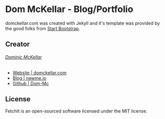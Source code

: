 # Dom McKellar - Blog/Portfolio

domckellar.com was created with Jekyll and it's template was provided by the good folks from [Start Bootstrap](http://startbootstrap.com/).

## Creator
###### [Dominic McKellar](https://twitter.com/_dom_mc)
* [Website | domckellar.com](http://domckellar.com/)
* [Blog | newme.io](http://newme.io/)
* [Github | Dom-Mc](https://github.com/Dom-Mc)

## License

FetchIt is an open-sourced software licensed under the MIT license.
